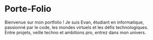 # Porte-Folio
Bienvenue sur mon portfolio ! Je suis Evan, étudiant en informatique, passionné par le code, les mondes virtuels et les défis technologiques. Entre projets, veille techno et ambitions pro, entrez dans mon univers.
